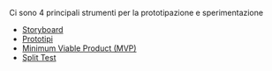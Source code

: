 Ci sono 4 principali strumenti per la prototipazione e sperimentazione
- [Storyboard](STORYBOARD.md)
- [Prototipi](PROTOTIPI.md)
- [Minimum Viable Product (MVP)](MVP.md)
- [Split Test](SPLIT%20TEST.md)